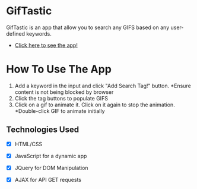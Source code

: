 # GifTastic
GifTastic is an app that allow you to search any GIFS based on any user-defined keywords. 
- [Click here to see the app!](https://mausuf.github.io/GifTastic/)

# How To Use The App
1) Add a keyword in the input and click "Add Search Tag!" button. *Ensure content is not being blocked by browser
2) Click the tag buttons to populate GIFS
3) Click on a gif to animate it. Click on it again to stop the animation. *Double-click GIF to animate initially

## Technologies Used
- [x] HTML/CSS

- [x] JavaScript for a dynamic app

- [x] JQuery for DOM Manipulation

- [x] AJAX for API GET requests